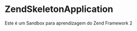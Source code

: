 ZendSkeletonApplication
=======================

Este é um Sandbox para aprendizagem do Zend Framework 2